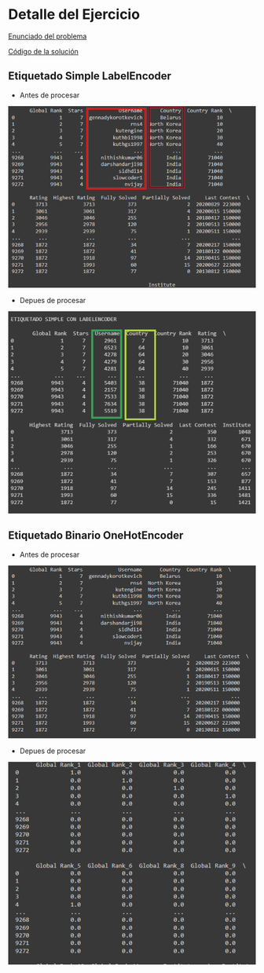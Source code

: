 # Detalle del Ejercicio

[Enunciado del problema](https://github.com/OsvaldoRodriguez/INF-354-2-23-IA-PRIMER-PARCIAL/blob/master/PREGUNTA%204/Enunciado.txt)

[Código de la solución](https://github.com/OsvaldoRodriguez/INF-354-2-23-IA-PRIMER-PARCIAL/blob/master/PREGUNTA%204/solucion_pregunta_4.py)

## Etiquetado Simple LabelEncoder

- Antes de procesar 

![Solucion](https://github.com/OsvaldoRodriguez/INF-354-2-23-IA-PRIMER-PARCIAL/blob/master/PREGUNTA%204/label_encoder_inicial.png)


- Depues de procesar 

![Solucion](https://github.com/OsvaldoRodriguez/INF-354-2-23-IA-PRIMER-PARCIAL/blob/master/PREGUNTA%204/label_encoder_final.png)



## Etiquetado Binario OneHotEncoder

- Antes de procesar 

![Solucion](https://github.com/OsvaldoRodriguez/INF-354-2-23-IA-PRIMER-PARCIAL/blob/master/PREGUNTA%204/one_hot_encoder_inicial.png)


- Depues de procesar 

![Solucion](https://github.com/OsvaldoRodriguez/INF-354-2-23-IA-PRIMER-PARCIAL/blob/master/PREGUNTA%204/one_hot_encoder_final.png)


